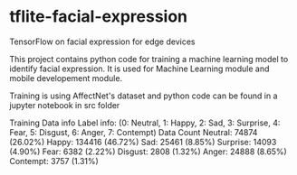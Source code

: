 # tflite-facial-expression
 TensorFlow on facial expression for edge devices

This project contains python code for training a machine learning model to identify facial expression.
It is used for Machine Learning module and mobile developement module.

Training is using AffectNet's dataset and python code can be found in a jupyter notebook in src folder

Training Data info
Label info: (0: Neutral, 1: Happy, 2: Sad, 3: Surprise, 4: Fear, 5: Disgust, 6: Anger, 7: Contempt)
Data Count
Neutral: 74874 (26.02%)
Happy: 134416 (46.72%)
Sad: 25461 (8.85%)
Surprise: 14093 (4.90%)
Fear: 6382 (2.22%)
Disgust: 2808 (1.32%)
Anger: 24888 (8.65%)
Contempt: 3757 (1.31%)


